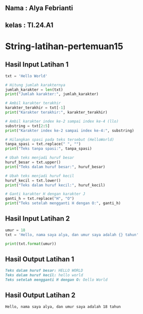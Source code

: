 ## Nama : Alya Febrianti
## kelas : TI.24.A1

# String-latihan-pertemuan15
## Hasil Input Latihan 1

```python
txt = 'Hello World'

# Hitung jumlah karakternya
jumlah_karakter = len(txt)
print("Jumlah karakter:", jumlah_karakter)

# Ambil karakter terakhir
karakter_terakhir = txt[-1]
print("Karakter terakhir:", karakter_terakhir)

# Ambil karakter index ke-2 sampai index ke-4 (llo)
substring = txt[2:5]
print("Karakter index ke-2 sampai index ke-4:", substring)

# Hilangkan spasi pada teks tersebut (HelloWorld)
tanpa_spasi = txt.replace(" ", "")
print("Teks tanpa spasi:", tanpa_spasi)

# Ubah teks menjadi huruf besar
huruf_besar = txt.upper()
print("Teks dalam huruf besar:", huruf_besar)

# Ubah teks menjadi huruf kecil
huruf_kecil = txt.lower()
print("Teks dalam huruf kecil:", huruf_kecil)

# Ganti karakter H dengan karakter J
ganti_h = txt.replace("H", "O")
print("Teks setelah mengganti H dengan O:", ganti_h)
```

## Hasil Input Latihan 2

```python
umur = 18
txt = 'Hello, nama saya alya, dan umur saya adalah {} tahun'

print(txt.format(umur))
```
## Hasil Output Latihan 1

```markdown
Teks dalam huruf besar: HELLO WORLD
Teks dalam huruf kecil: hello world
Teks setelah mengganti H dengan O: Oello World
```
## Hasil Output Latihan 2

```markdown
Hello, nama saya alya, dan umur saya adalah 18 tahun
```
